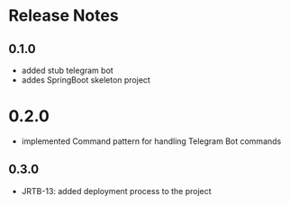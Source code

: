 # Release Notes

## 0.1.0

* added stub telegram bot
* addes SpringBoot skeleton project

# 0.2.0

* implemented Command pattern for handling Telegram Bot commands

## 0.3.0 
* JRTB-13: added deployment process to the project